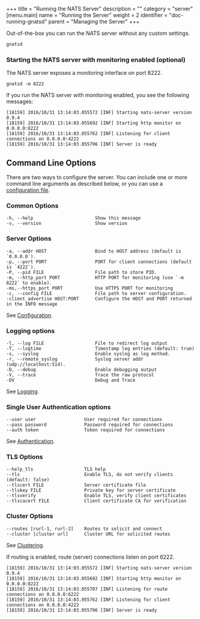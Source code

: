 +++
title = "Running the NATS Server"
description = ""
category = "server"
[menu.main]
  name = "Running the Server"
  weight = 2
  identifier = "doc-running-gnatsd"
  parent = "Managing the Server"
+++

Out-of-the-box you can run the NATS server without any custom settings.

```sh
gnatsd
```

### Starting the NATS server with monitoring enabled (optional)

The NATS server exposes a monitoring interface on port 8222.

```
gnatsd -m 8222
```

If you run the NATS server with monitoring enabled, you see the following messages:

```
[18159] 2016/10/31 13:14:03.055572 [INF] Starting nats-server version 0.9.4
[18159] 2016/10/31 13:14:03.055692 [INF] Starting http monitor on 0.0.0.0:8222
[18159] 2016/10/31 13:14:03.055762 [INF] Listening for client connections on 0.0.0.0:4222
[18159] 2016/10/31 13:14:03.055796 [INF] Server is ready
```

## Command Line Options

There are two ways to configure the server. You can include one or more command line arguments as described below, or you can use a [configuration file](/documentation/managing_the_server/configuration).

### Common Options

    -h, --help                       Show this message
    -v, --version                    Show version

### Server Options

    -a, --addr HOST                  Bind to HOST address (default is `0.0.0.0`).
    -p, --port PORT                  PORT for client connections (default is `4222`).
    -P, --pid FILE                   File path to store PID.
    -m, --http_port PORT             HTTP PORT for monitoring (use `-m 8222` to enable).
    -ms,--https_port PORT            Use HTTPS PORT for monitoring
    -c, --config FILE                File path to server configuration.
    -client_advertise HOST:PORT      Configure the HOST and PORT returned in the INFO message

See [Configuration](/documentation/managing_the_server/configuration).

### Logging options

    -l, --log FILE                   File to redirect log output
    -T, --logtime                    Timestamp log entries (default: true)
    -s, --syslog                     Enable syslog as log method.
    -r, --remote_syslog              Syslog server addr (udp://localhost:514).
    -D, --debug                      Enable debugging output
    -V, --trace                      Trace the raw protocol
    -DV                              Debug and Trace

See [Logging](/documentation/managing_the_server/logging).

### Single User Authentication options

    --user user                  User required for connections
    --pass password              Password required for connections
    --auth token                 Token required for connections

See [Authentication](/documentation/managing_the_server/authentication).

### TLS Options

    --help_tls                   TLS help
    --tls                        Enable TLS, do not verify clients (default: false)
    --tlscert FILE               Server certificate file
    --tlskey FILE                Private key for server certificate
    --tlsverify                  Enable TLS, verify client certificates
    --tlscacert FILE             Client certificate CA for verification

### Cluster Options

    --routes [rurl-1, rurl-2]    Routes to solicit and connect
    --cluster [cluster url]      Cluster URL for solicited routes

See [Clustering](/documentation/managing_the_server/clustering).

If routing is enabled, route (server) connections listen on port 6222.

```
[18159] 2016/10/31 13:14:03.055572 [INF] Starting nats-server version 0.9.4
[18159] 2016/10/31 13:14:03.055692 [INF] Starting http monitor on 0.0.0.0:8222
[18159] 2016/10/31 13:14:03.055707 [INF] Listening for route connections on 0.0.0.0:6222
[18159] 2016/10/31 13:14:03.055762 [INF] Listening for client connections on 0.0.0.0:4222
[18159] 2016/10/31 13:14:03.055796 [INF] Server is ready
```
